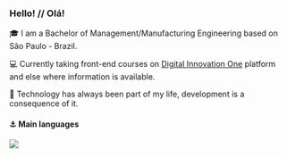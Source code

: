 ### Hello! // Olá!

:mortar_board: I am a Bachelor of Management/Manufacturing Engineering based on São Paulo - Brazil.

:computer: Currently taking front-end courses on [Digital Innovation One](https://digitalinnovation.one) platform and else where information is available.

:gem: Technology has always been part of my life, development is a consequence of it.



#### :anchor: Main languages

  <div>
    <div align="left">
      <img src="https://github-readme-stats.vercel.app/api/top-langs/?username=mhenrique94&langs_count=6&layout=compact">
    </div>





 
